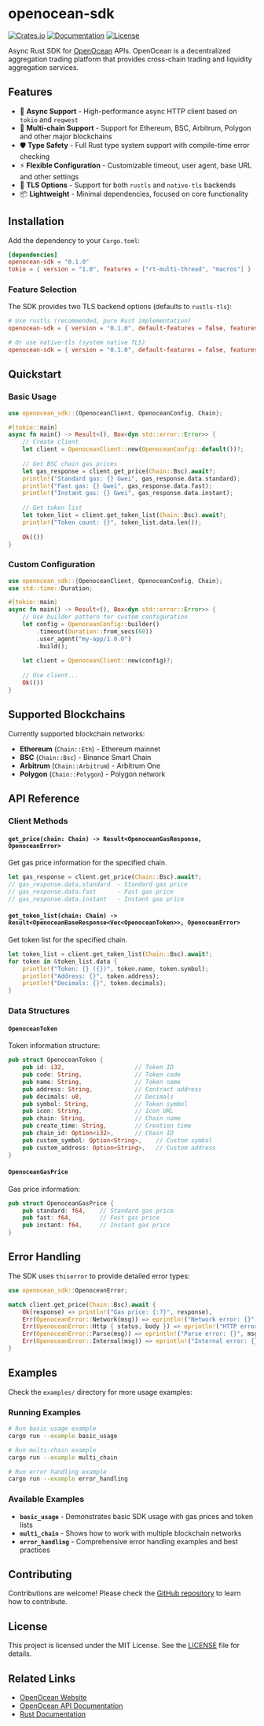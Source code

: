 # openocean-sdk

[![Crates.io](https://img.shields.io/crates/v/openocean-sdk.svg)](https://crates.io/crates/openocean-sdk)
[![Documentation](https://docs.rs/openocean-sdk/badge.svg)](https://docs.rs/openocean-sdk)
[![License](https://img.shields.io/crates/l/openocean-sdk.svg)](https://github.com/unifi-io/openocean-rust-sdk/blob/main/LICENSE)

Async Rust SDK for [OpenOcean](https://openocean.finance/) APIs. OpenOcean is a decentralized aggregation trading platform that provides cross-chain trading and liquidity aggregation services.

## Features

- 🚀 **Async Support** - High-performance async HTTP client based on `tokio` and `reqwest`
- 🔗 **Multi-chain Support** - Support for Ethereum, BSC, Arbitrum, Polygon and other major blockchains
- 🛡️ **Type Safety** - Full Rust type system support with compile-time error checking
- ⚡ **Flexible Configuration** - Customizable timeout, user agent, base URL and other settings
- 🔧 **TLS Options** - Support for both `rustls` and `native-tls` backends
- 📦 **Lightweight** - Minimal dependencies, focused on core functionality

## Installation

Add the dependency to your `Cargo.toml`:

```toml
[dependencies]
openocean-sdk = "0.1.0"
tokio = { version = "1.0", features = ["rt-multi-thread", "macros"] }
```

### Feature Selection

The SDK provides two TLS backend options (defaults to `rustls-tls`):

```toml
# Use rustls (recommended, pure Rust implementation)
openocean-sdk = { version = "0.1.0", default-features = false, features = ["rustls-tls"] }

# Or use native-tls (system native TLS)
openocean-sdk = { version = "0.1.0", default-features = false, features = ["native-tls"] }
```

## Quickstart

### Basic Usage

```rust
use openocean_sdk::{OpenoceanClient, OpenoceanConfig, Chain};

#[tokio::main]
async fn main() -> Result<(), Box<dyn std::error::Error>> {
    // Create client
    let client = OpenoceanClient::new(OpenoceanConfig::default())?;
    
    // Get BSC chain gas prices
    let gas_response = client.get_price(Chain::Bsc).await?;
    println!("Standard gas: {} Gwei", gas_response.data.standard);
    println!("Fast gas: {} Gwei", gas_response.data.fast);
    println!("Instant gas: {} Gwei", gas_response.data.instant);
    
    // Get token list
    let token_list = client.get_token_list(Chain::Bsc).await?;
    println!("Token count: {}", token_list.data.len());
    
    Ok(())
}
```

### Custom Configuration

```rust
use openocean_sdk::{OpenoceanClient, OpenoceanConfig, Chain};
use std::time::Duration;

#[tokio::main]
async fn main() -> Result<(), Box<dyn std::error::Error>> {
    // Use builder pattern for custom configuration
    let config = OpenoceanConfig::builder()
        .timeout(Duration::from_secs(60))
        .user_agent("my-app/1.0.0")
        .build();
    
    let client = OpenoceanClient::new(config)?;
    
    // Use client...
    Ok(())
}
```

## Supported Blockchains

Currently supported blockchain networks:

- **Ethereum** (`Chain::Eth`) - Ethereum mainnet
- **BSC** (`Chain::Bsc`) - Binance Smart Chain
- **Arbitrum** (`Chain::Arbitrum`) - Arbitrum One
- **Polygon** (`Chain::Polygon`) - Polygon network

## API Reference

### Client Methods

#### `get_price(chain: Chain) -> Result<OpenoceanGasResponse, OpenoceanError>`

Get gas price information for the specified chain.

```rust
let gas_response = client.get_price(Chain::Bsc).await?;
// gas_response.data.standard  - Standard gas price
// gas_response.data.fast      - Fast gas price  
// gas_response.data.instant   - Instant gas price
```

#### `get_token_list(chain: Chain) -> Result<OpenoceanBaseResponse<Vec<OpenoceanToken>>, OpenoceanError>`

Get token list for the specified chain.

```rust
let token_list = client.get_token_list(Chain::Bsc).await?;
for token in &token_list.data {
    println!("Token: {} ({})", token.name, token.symbol);
    println!("Address: {}", token.address);
    println!("Decimals: {}", token.decimals);
}
```

### Data Structures

#### `OpenoceanToken`

Token information structure:

```rust
pub struct OpenoceanToken {
    pub id: i32,                    // Token ID
    pub code: String,               // Token code
    pub name: String,               // Token name
    pub address: String,            // Contract address
    pub decimals: u8,               // Decimals
    pub symbol: String,             // Token symbol
    pub icon: String,               // Icon URL
    pub chain: String,              // Chain name
    pub create_time: String,        // Creation time
    pub chain_id: Option<i32>,      // Chain ID
    pub custom_symbol: Option<String>,    // Custom symbol
    pub custom_address: Option<String>,   // Custom address
}
```

#### `OpenoceanGasPrice`

Gas price information:

```rust
pub struct OpenoceanGasPrice {
    pub standard: f64,    // Standard gas price
    pub fast: f64,        // Fast gas price
    pub instant: f64,     // Instant gas price
}
```

## Error Handling

The SDK uses `thiserror` to provide detailed error types:

```rust
use openocean_sdk::OpenoceanError;

match client.get_price(Chain::Bsc).await {
    Ok(response) => println!("Gas price: {:?}", response),
    Err(OpenoceanError::Network(msg)) => eprintln!("Network error: {}", msg),
    Err(OpenoceanError::Http { status, body }) => eprintln!("HTTP error: {} - {}", status, body),
    Err(OpenoceanError::Parse(msg)) => eprintln!("Parse error: {}", msg),
    Err(OpenoceanError::Internal(msg)) => eprintln!("Internal error: {}", msg),
}
```

## Examples

Check the `examples/` directory for more usage examples:

### Running Examples

```bash
# Run basic usage example
cargo run --example basic_usage

# Run multi-chain example
cargo run --example multi_chain

# Run error handling example
cargo run --example error_handling
```

### Available Examples

- **`basic_usage`** - Demonstrates basic SDK usage with gas prices and token lists
- **`multi_chain`** - Shows how to work with multiple blockchain networks
- **`error_handling`** - Comprehensive error handling examples and best practices

## Contributing

Contributions are welcome! Please check the [GitHub repository](https://github.com/unifi-io/openocean-rust-sdk) to learn how to contribute.

## License

This project is licensed under the MIT License. See the [LICENSE](LICENSE) file for details.

## Related Links

- [OpenOcean Website](https://openocean.finance/)
- [OpenOcean API Documentation](https://openocean.finance/docs)
- [Rust Documentation](https://docs.rs/openocean-sdk)